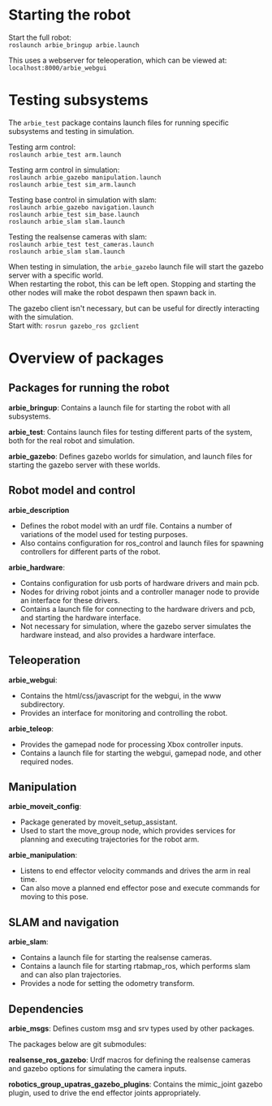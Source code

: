 # Starting the robot

Start the full robot:  
`roslaunch arbie_bringup arbie.launch`

This uses a webserver for teleoperation, which can be viewed at:  
`localhost:8000/arbie_webgui`

# Testing subsystems

The `arbie_test` package contains launch files for running specific subsystems and testing in simulation.  

Testing arm control:  
`roslaunch arbie_test arm.launch`

Testing arm control in simulation:   
`roslaunch arbie_gazebo manipulation.launch`  
`roslaunch arbie_test sim_arm.launch`

Testing base control in simulation with slam:  
`roslaunch arbie_gazebo navigation.launch`  
`roslaunch arbie_test sim_base.launch`  
`roslaunch arbie_slam slam.launch`

Testing the realsense cameras with slam:  
`roslaunch arbie_test test_cameras.launch`  
`roslaunch arbie_slam slam.launch`

When testing in simulation, the `arbie_gazebo` launch file will start the gazebo server with a specific world.  
When restarting the robot, this can be left open. Stopping and starting the other nodes will make the robot despawn then spawn back in.

The gazebo client isn't necessary, but can be useful for directly interacting with the simulation.  
Start with: `rosrun gazebo_ros gzclient`

# Overview of packages

## Packages for running the robot

**arbie_bringup**: Contains a launch file for starting the robot with all subsystems.

**arbie_test**: Contains launch files for testing different parts of the system, both for the real robot and simulation.

**arbie_gazebo**: Defines gazebo worlds for simulation, and launch files for starting the gazebo server with these worlds.

## Robot model and control

**arbie_description**
- Defines the robot model with an urdf file. Contains a number of variations of the model used for testing purposes.
- Also contains configuration for ros_control and launch files for spawning controllers for different parts of the robot.

**arbie_hardware**:
- Contains configuration for usb ports of hardware drivers and main pcb.
- Nodes for driving robot joints and a controller manager node to provide an interface for these drivers.
- Contains a launch file for connecting to the hardware drivers and pcb, and starting the hardware interface.
- Not necessary for simulation, where the gazebo server simulates the hardware instead, and also provides a hardware interface.

## Teleoperation

**arbie_webgui**:
- Contains the html/css/javascript for the webgui, in the www subdirectory.
- Provides an interface for monitoring and controlling the robot.

**arbie_teleop**:
- Provides the gamepad node for processing Xbox controller inputs.
- Contains a launch file for starting the webgui, gamepad node, and other required nodes.

## Manipulation

**arbie_moveit_config**:  
- Package generated by moveit_setup_assistant.
- Used to start the move_group node, which provides services for planning and executing trajectories for the robot arm.

**arbie_manipulation**:
- Listens to end effector velocity commands and drives the arm in real time.
- Can also move a planned end effector pose and execute commands for moving to this pose.

## SLAM and navigation

**arbie_slam**:
- Contains a launch file for starting the realsense cameras.
- Contains a launch file for starting rtabmap_ros, which performs slam and can also plan trajectories.
- Provides a node for setting the odometry transform.

## Dependencies

**arbie_msgs**: Defines custom msg and srv types used by other packages.

The packages below are git submodules:

**realsense_ros_gazebo**: Urdf macros for defining the realsense cameras and gazebo options for simulating the camera inputs.

**robotics_group_upatras_gazebo_plugins**: Contains the mimic_joint gazebo plugin, used to drive the end effector joints appropriately. 